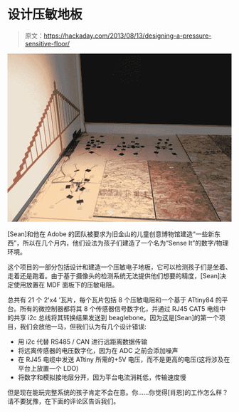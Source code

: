 # 设计压敏地板

> 原文：<https://hackaday.com/2013/08/13/designing-a-pressure-sensitive-floor/>

[![ccm_activefloor8](img/22f693e765a96d92447f9e24101e834e.png)](http://hackaday.com/wp-content/uploads/2013/08/ccm_activefloor8.jpg)

[Sean]和他在 Adobe 的团队被要求为旧金山的儿童创意博物馆建造“一些新东西”，所以在几个月内，他们设法为孩子们建造了一个名为“Sense It”的数字/物理环境。

这个项目的一部分包括设计和建造一个压敏电子地板，它可以检测孩子们是坐着、走着还是跑着。由于基于摄像头的检测系统无法提供他们想要的精度，[Sean]决定使用放置在 MDF 面板下的压敏电阻。

总共有 21 个 2'x4 '瓦片，每个瓦片包括 8 个压敏电阻和一个基于 ATtiny84 的平台。所有的微控制器都将其 8 个传感器信号数字化，并通过 RJ45 CAT5 电缆中的共享 i2c 总线将其转换结果发送到 beaglebone。因为这是[Sean]的第一个项目，我们会放他一马，但我们认为有几个设计错误:

*   用 i2c 代替 RS485 / CAN 进行远距离数据传输
*   将远离传感器的电压数字化，因为在 ADC 之前会添加噪声
*   在 RJ45 电缆中发送 ATtiny 所需的+5V 电压，而不是更高的电压(这将涉及在平台上放置一个 LDO)
*   将数字和模拟接地层分开，因为平台电流消耗低，传输速度慢

但是现在能玩完整系统的孩子肯定不会在意。你……你觉得[肖恩]的工作怎么样？请不要犹豫，在下面的评论区告诉我们。